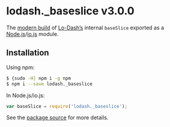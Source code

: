 # lodash._baseslice v3.0.0

The [modern build](https://github.com/lodash/lodash/wiki/Build-Differences) of [Lo-Dash’s](https://lodash.com/) internal `baseSlice` exported as a [Node.js](http://nodejs.org/)/[io.js](https://iojs.org/) module.

## Installation

Using npm:

```bash
$ {sudo -H} npm i -g npm
$ npm i --save lodash._baseslice
```

In Node.js/io.js:

```js
var baseSlice = require('lodash._baseslice');
```

See the [package source](https://github.com/lodash/lodash/blob/3.0.0-npm-packages/lodash._baseslice/index.js) for more details.
